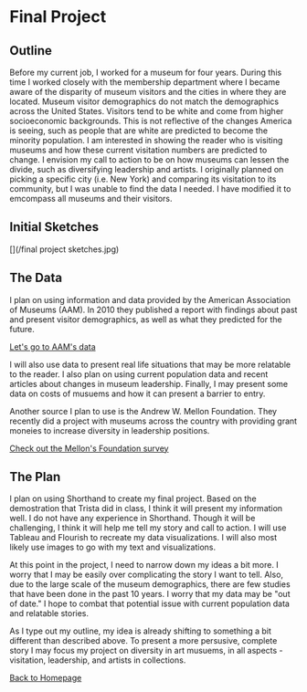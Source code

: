 # Final Project

## Outline
Before my current job, I worked for a museum for four years. During this time I worked closely with the membership department where I became aware of the disparity of museum visitors and the cities in where they are located. Museum visitor demographics do not match the demographics across the United States. Visitors tend to be white and come from higher socioeconomic backgrounds. This is not reflective of the changes America is seeing, such as people that are white are predicted to become the minority population. I am interested in showing the reader who is visiting museums and how these current visitation numbers are predicted to change. I envision my call to action to be on how museums can lessen the divide, such as diversifying leadership and artists. I originally planned on picking a specific city (i.e. New York) and comparing its visitation to its community, but I was unable to find the data I needed. I have modified it to emcompass all museums and their visitors.

## Initial Sketches
[](/outline.jpg)

[](/final project sketches.jpg)

## The Data
I plan on using information and data provided by the American Association of Museums (AAM). In 2010 they published a report with findings about past and present visitor demographics, as well as what they predicted for the future.

[Let's go to AAM's data](https://www.aam-us.org/wp-content/uploads/2017/12/Demographic-Change-and-the-Future-of-Museums.pdf)

I will also use data to present real life situations that may be more relatable to the reader. I also plan on using current population data and recent articles about changes in museum leadership. Finally, I may present some data on costs of musuems and how it can present a barrier to entry.

Another source I plan to use is the Andrew W. Mellon Foundation. They recently did a project with museums across the country with providing grant moneies to increase diversity in leadership positions.

[Check out the Mellon's Foundation survey](https://mellon.org/news-blog/articles/latest-art-museum-staff-demographic-survey-shows-increases-african-american-curators-and-women-leadership-roles/#:~:text=ART%20MUSEUM%20STAFF%20DEMOGRAPHIC%20SURVEY%202018&text=Overall%2C%20the%20findings%20indicate%20that,and%20ethnically%20diverse%20since%202015.&text=Approximately%20430%20people%20of%20color,held%20by%20people%20of%20color.)

## The Plan
I plan on using Shorthand to create my final project. Based on the demostration that Trista did in class, I think it will present my information well. I do not have any experience in Shorthand. Though it will be challenging, I think it will help me tell my story and call to action. I will use Tableau and Flourish to recreate my data visualizations. I will also most likely use images to go with my text and visualizations. 

At this point in the project, I need to narrow down my ideas a bit more. I worry that I may be easily over complicating the story I want to tell. Also, due to the large scale of the museum demographics, there are few studies that have been done in the past 10 years. I worry that my data may be "out of date." I hope to combat that potential issue with current population data and relatable stories.

As I type out my outline, my idea is already shifting to something a bit different than described above. To present a more persusive, complete story I may focus my project on diversity in art musuems, in all aspects - visitation, leadership, and artists in collections.


[Back to Homepage](/README.md)
